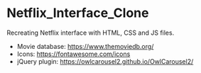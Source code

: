 # Netflix_Interface_Clone

Recreating Netflix interface with HTML, CSS and JS files.

- Movie database: https://www.themoviedb.org/
- Icons: https://fontawesome.com/icons
- jQuery plugin: https://owlcarousel2.github.io/OwlCarousel2/
